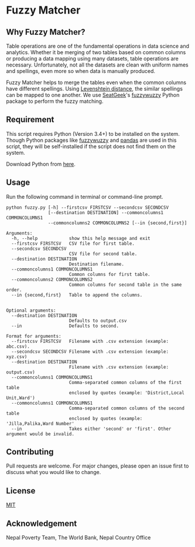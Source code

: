 # Fuzzy Matcher

## Why Fuzzy Matcher?

Table operations are one of the fundamental operations in data science and analytics. Whether it be merging of two tables based on common columns or producing a data mapping using many datasets, table operations are necessary. Unfortunately, not all the datasets are clean with uniform names and spellings, even more so when data is manually produced. 

Fuzzy Matcher helps to merge the tables even when the common columns have different spellings. Using [Levenshtein distance](https://en.wikipedia.org/wiki/Levenshtein_distance), the similar spellings can be mapped to one another. We use [SeatGeek](https://github.com/seatgeek)'s [fuzzywuzzy](https://github.com/seatgeek/fuzzywuzzy) Python package to perform the fuzzy matching.

## Requirement

This script requires Python (Version 3.4+) to be installed on the system. Though Python packages like [fuzzywuzzy](https://github.com/seatgeek/fuzzywuzzy) and [pandas](https://pandas.pydata.org/) are used in this script, they will be self-installed if the script does not find them on the system.

Download Python from [here](https://www.python.org/downloads/).

## Usage
Run the following command in terminal or command-line prompt.


```
python fuzzy.py [-h] --firstcsv FIRSTCSV --secondcsv SECONDCSV
                [--destination DESTINATION] --commoncolumns1 COMMONCOLUMNS1
                --commoncolumns2 COMMONCOLUMNS2 [--in {second,first}]

Arguments:
  -h, --help            show this help message and exit
  --firstcsv FIRSTCSV   CSV file for first table.
  --secondcsv SECONDCSV
                        CSV file for second table.
  --destination DESTINATION
                        Destination filename.
  --commoncolumns1 COMMONCOLUMNS1
                        Common columns for first table.
  --commoncolumns2 COMMONCOLUMNS2
                        Common columns for second table in the same order.
  --in {second,first}   Table to append the columns.


Optional arguments:
  --destination DESTINATION
                        Defaults to output.csv
  --in                  Defaults to second.

Format for arguments:
  --firstcsv FIRSTCSV   Filename with .csv extension (example: abc.csv).
  --secondcsv SECONDCSV Filename with .csv extension (example: xyz.csv)
  --destination DESTINATION
                        Filename with .csv extension (example: output.csv)
  --commoncolumns1 COMMONCOLUMNS1
                        Comma-separated common columns of the first table
                        enclosed by quotes (example: 'District,Local Unit,Ward')
  --commoncolumns1 COMMONCOLUMNS1
                        Comma-separated common columns of the second table
                        enclosed by quotes (example: 'Jilla,Palika,Ward Number'
  --in                  Takes either 'second' or 'first'. Other argument would be invalid. 

```

## Contributing
Pull requests are welcome. For major changes, please open an issue first to discuss what you would like to change.


## License
[MIT](https://choosealicense.com/licenses/mit/)

## Acknowledgement
Nepal Poverty Team, The World Bank, Nepal Country Office 